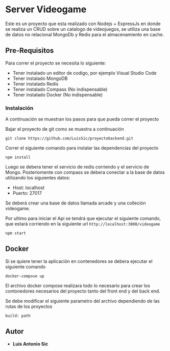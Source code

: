 # Server Videogame

Este es un proyecto que esta realizado con Nodejs + ExpressJs en donde se realiza un CRUD sobre un catalogo de videojuegos, se utiliza una base de datos no relacional MongoDb y Redis para el almacenamiento en cache.

## Pre-Requisitos

Para correr el proyecto se necesita lo siguiente:

* Tener instalado un editor de codigo, por ejemplo Visual Studio Code
* Tener instalado MongoDB
* Tener instalado Redis
* Tener instalado Compass (No indispensable)
* Tener instalado Docker (No indispensable)

### Instalación

A continuación se muestran los pasos para que pueda correr el proyecto

Bajar el proyecto de git como se muestra a continuación

```
git clone https://github.com/LuisSic/proyectobackend.git
```

Correr el siguiente comando para instalar las dependencias del proyecto

```
npm install
```

Luego se debera tener el servicio de redis corriendo y el servicio de Mongo. Posteriomente con compass se debera conectar a la base de datos utilizando los siguientes datos:

* Host: localhost
* Puerto: 27017

Se deberá crear una base de datos llamada arcade y una colleción videogame.

Por ultimo para iniciar el Api se tendrá que ejecutar el siguiente comando, que estará corriendo en la siguiente url `http://localhost:3000/videogame`

```
npm start
```

## Docker

Si se quiere tener la aplicación en contenedores se debera ejecutar el siguiente comando

```
docker-compose up
```
El archivo docker compose realizara todo lo necesario para crear los contonedores necesarios del proyecto tanto del front end y del back end.

Se debe modificar el siguiente parametro del archivo dependiendo de las rutas de los proyectos

```
build: path
```

## Autor

* **Luis Antonio Sic**
